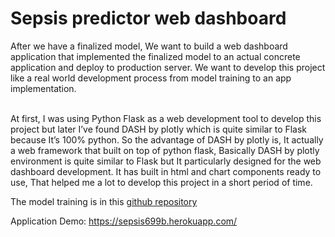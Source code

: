 # Sepsis predictor web dashboard

After we have a finalized model, We want to build a web dashboard application that implemented the finalized model to an actual concrete application and deploy to production server. We want to develop this project like a real world development process from model training to an app implementation. 

</br>
At first, I was using Python Flask as a web development tool to develop this project but later I’ve found DASH by plotly which is quite similar to Flask because It’s 100% python. So the advantage of DASH by plotly is, It actually a web framework that built on top of python flask, Basically DASH by plotly environment is quite similar to Flask but It particularly designed for the web dashboard development. It has built in html and chart components ready to use, That helped me a lot to develop this project in a short period of time. 
</br>

The model training is in this [github repository](https://github.com/antranttu/early-sepsis-predictor)

Application Demo: https://sepsis699b.herokuapp.com/
